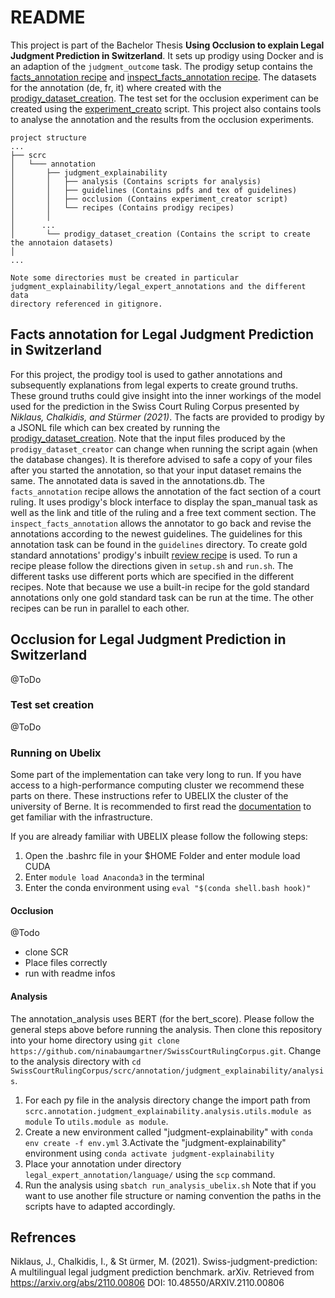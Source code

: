 # README

This project is part of the Bachelor Thesis __Using Occlusion to explain Legal Judgment Prediction in Switzerland__. It
sets up prodigy using Docker and is an adaption of the `judgment_outcome` task. The prodigy setup contains
the [facts_annotation recipe](recipes/facts_annotation.py) and
[inspect_facts_annotation recipe](recipes/inspect_facts_annotation.py). The datasets for the annotation (de, fr, it)
where created with the [prodigy_dataset_creation](scrc/annotation/prodigy_dataset_creation/prodigy_dataset_creation.py).
The test set for the occlusion experiment can be created using
the [experiment_creato](scrc/annotation/judgment_explainability/occlusion/experiment_creator.py)
script. This project also contains tools to analyse the annotation and the results from the occlusion experiments.

```
project structure
...
├── scrc
│   └─── annotation
│       ├── judgment_explainability
│       │   ├── analysis (Contains scripts for analysis)
│       │   ├── guidelines (Contains pdfs and tex of guidelines)
│       │   ├── occlusion (Contains experiment_creator script)
│       │   └── recipes (Contains prodigy recipes)
│       │
│      ...
│       └── prodigy_dataset_creation (Contains the script to create the annotaion datasets)
│
...

Note some directories must be created in particular judgment_explainability/legal_expert_annotations and the different data
directory referenced in gitignore.
```

## Facts annotation for Legal Judgment Prediction in Switzerland

For this project, the prodigy tool is used to gather annotations and subsequently explanations from legal experts to
create ground truths. These ground truths could give insight into the inner workings of the model used for the
prediction in the Swiss Court Ruling Corpus presented by _Niklaus, Chalkidis, and Stürmer (2021)_. The facts are
provided to prodigy by a JSONL file which can bex created by running
the [prodigy_dataset_creation](scrc/annotation/prodigy_dataset_creation/prodigy_dataset_creator.py). Note that the input
files produced by the ``prodigy_dataset_creator`` can change when running the script again (when the database changes).
It is therefore advised to safe a copy of your files after you started the annotation, so that your input dataset
remains the same. The annotated data is saved in the annotations.db. The `facts_annotation` recipe allows the annotation
of the fact section of a court ruling. It uses prodigy's block interface to display the span_manual task as well as the
link and title of the ruling and a free text comment section. The `inspect_facts_annotation` allows the annotator to go
back and revise the annotations according to the newest guidelines. The guidelines for this annotation task can be found
in the `guidelines` directory. To create gold standard annotations' prodigy's
inbuilt [review recipe](https://prodi.gy/docs/recipes#review) is used. To run a recipe please follow the directions
given in `setup.sh` and `run.sh`. The different tasks use different ports which are specified in the different recipes.
Note that because we use a built-in recipe for the gold standard annotations only one gold standard task can be run at
the time. The other recipes can be run in parallel to each other.

## Occlusion for Legal Judgment Prediction in Switzerland

@ToDo

### Test set creation

@ToDo

### Running on Ubelix

Some part of the implementation can take very long to run. If you have access to a high-performance computing cluster we
recommend these parts on there. These instructions refer to UBELIX the cluster of the university of Berne. It is
recommended to first read the [documentation](https://hpc-unibe-ch.github.io/quick-start.html)
to get familiar with the infrastructure.

If you are already familiar with UBELIX please follow the following steps:

1. Open the .bashrc file in your $HOME Folder and enter module load CUDA
2. Enter `module load Anaconda3` in the terminal
3. Enter the conda environment using `eval "$(conda shell.bash hook)"`

#### Occlusion

@Todo

- clone SCR
- Place files correctly
- run with readme infos

#### Analysis

The annotation_analysis uses BERT (for the bert_score). Please follow the general steps above before running the
analysis. Then clone this repository into your home directory
using ``git clone https://github.com/ninabaumgartner/SwissCourtRulingCorpus.git``. Change to the analysis directory
with ``cd SwissCourtRulingCorpus/scrc/annotation/judgment_explainability/analysis``.

1. For each py file in the analysis directory change the import path
   from `scrc.annotation.judgment_explainability.analysis.utils.module as module`
   To `utils.module as module`.
3. Create a new environment called "judgment-explainability" with ``conda env create -f env.yml``
   3.Activate the "judgment-explainability" environment using ``conda activate judgment-explainability``
4. Place your annotation under directory ``legal_expert_annotation/language/`` using the ``scp`` command.
5. Run the analysis using ``sbatch run_analysis_ubelix.sh``
   Note that if you want to use another file structure or naming convention the paths in the scripts have to adapted
   accordingly.

## Refrences

Niklaus, J., Chalkidis, I., & St ̈urmer, M. (2021). Swiss-judgment-prediction: A multilingual legal judgment prediction
benchmark. arXiv. Retrieved from https://arxiv.org/abs/2110.00806
DOI: 10.48550/ARXIV.2110.00806